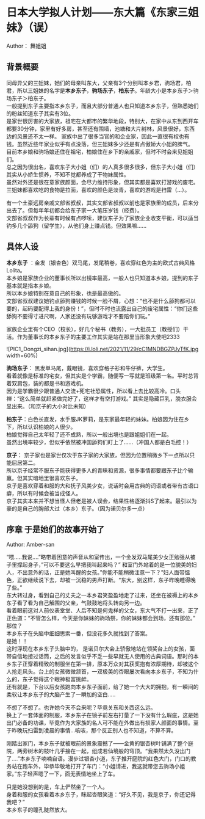 # 日本大学拟人计划——东大篇《东家三姐妹》（误）

Author： 舞姐姐

## 背景概要

同母异父的三姐妹，她们的母亲叫东大，父亲有3个分别叫本乡君，驹场君，柏君，所以三姐妹的名字是**本乡东子**，**驹场东子**，**柏东子**。年龄大小是本乡东子＞驹场东子＞柏东子。  
一般提到东子主要指本乡东子，而且大部分普通人也只知道本乡东子，但熟悉她们的粉丝知道东子其实有3位。  
是家世很厉害的大家族，祖宅在大都市的繁华地段，特别大，在家中从东到西开车都要30分钟，家里有好多房，甚至还有围墙，池塘和大片树林，风景很好，东西边的风景还不太一样。
家族中出了很多当官的和企业家，因此一直很有权也有钱。虽然近些年家业似乎有点没落，但三姐妹多少还是有点傲娇大小姐的脾气。  
目前本乡娘和驹场娘还住在祖宅，柏娘住在乡下的亲戚家，但时不时会来见姐姐们。  
总之因为很出名，喜欢东子大小姐（们）的人真多很多很多，但东子大小姐（们）其实从小娇生惯养，不知不觉都养成了干物妹属性。  
虽然对外还是很在意家族颜面，会尽力维持形象，但其实都是喜欢打游戏的废宅。三姐妹都喜欢吃的食物是拉面，喜欢的颜色是淡青，喜欢的游戏是扫雷（...）。

有一个土豪远房亲戚文部省叔叔，其实文部省叔叔以前也是家族里的成员，后来分出去了。但每年年初都会给东子家一大笔压岁钱（经费）。  
文部省叔叔作为长辈有时候有点啰嗦，建议东子为了家族企业收支平衡，可以适当钓多几个舔狗（留学生），从他们身上赚点钱。但效果嘛......

## 具体人设

**本乡东子** ：金发（银杏色）双马尾，发尾稍卷，喜欢穿红色为主的欧式古典风格Lolita。  
本乡娘是家族企业的董事长所以出镜率最高，一般人也只知道本乡娘，提到的东子基本就是指本乡娘。  
所以本乡娘特别在意自己的形象，也是最高傲的。  
文部省叔叔建议她钓点舔狗赚钱的时候一脸不屑，心想：“也不是什么舔狗都可以要的，起码要配得上我的身份！”，但时不时也流露出自己的废宅属性：“你们这些舔狗不要得寸进尺啊，人家还没有玩够游戏才不要陪你们玩。”

家族企业里有个CEO（校长），好几个秘书（教务），一大批员工（教授们）干活。作为董事长的本乡东子的主要工作其实是站在那里当形象大使吧2333

![PIC1_Dongzi_sihan.jpg](https://i.loli.net/2021/11/29/cC1MNDBGZPJyTfK.jpg width=60%)

**驹场东子**： 黑发单马尾，戴眼镜，喜欢穿格子衫和牛仔裤，大学生。  
看着就像是标准的宅女，但其实是个学霸，随便写一写就是班级第一名。平时总背着双肩包，装的都是书和游戏机。  
因为是学霸很少跟普通人交流+死宅社恐属性，所以看上去比较高冷。口头禅：“这么简单就赶紧做完好了，这样才有空打游戏。”  其实是隐藏巨乳，脱衣服会显出来。（和京子的大小对比未知）

**柏东子**：白色长直发，水手服JK萝莉，是东家最年轻的妹妹。柏娘因为住在乡下，所以认识柏娘的人很少。  
柏娘觉得自己太年轻了还不成熟，所以一般出境也是跟姐姐们在一起。  
虽然出境率较少，但似乎依然被冲国舔狗们盯上了......（冲国人都是白毛控！）

**京子**： 京子家也是家世仅次于东子家的大家族，但因为位置稍微乡下一点所以只能屈居第二。  
所以京子经常不服东子能获得更多人的青睐和资源，很多事情都要跟东子比个输赢。但其实暗地里很喜欢东子。  
京子是喜欢穿着和服的大和抚子风美少女，说话时会用古典的词语或者带有古语口癖，所以有时候会被当成怪人。  
京子其实本来并不想当怪人但老是被人误会，结果性格逐渐抖S了起来。最引以为豪的是自己的胸部大过（本乡）东子。（因为诺贝尔多一点）  


## 序章 于是她们的故事开始了

Author: Amber-san

“喂.....我说....”略带着困意的声音从和室传出，一个金发双马尾美少女正勉强从被子里撑起身子，”可以不要这么早把我叫起来吗？” 和室门外站着的是一位貌美的妇人，不出意外的话，正是她叫醒的女孩。”你能不能稍微注意一下？”妇人面带愠色，正欲继续说下去，却被一沉稳的男声打断。“东大，别这样，东子昨晚睡得晚了些。”  
东大转过身，看到自己的丈夫之一本乡君笑盈盈地走了过来，还坐在被褥上的本乡东子看了看为自己解围的父亲，气鼓鼓地将头转向另一边。  
看着眼前这对人前仪表堂堂、人后不知是何鬼样的父女，东大气不打一出来，正了正色道：“不管怎么样，今天是你妹妹的驹场祭，你的妹妹都会到场，还有那位。”  
那位？  
本乡东子在头脑中细细思索一番，但没花多久就找到了答案。  
是她！！  
这时浮现在本乡东子头脑中的， 是诺贝尔大会上骄傲地站在领奖台上的女孩，面带自信地接过话筒，之后的发言似乎不乏一些早就无人使用的古典词语。那时的本乡东子正穿着精致的制服坐在第一排，原本万众对其获奖抱有浓厚期待，却被这个人抢走风头。台上的女孩微微颔首，一双极美的杏眼屡次看向本乡东子，不知为什么的，东子觉得这个眼神极富挑衅。  
还有就是，下台以后女孩跑向本乡东子面前，给了她一个大大的拥抱，有一瞬间的柔软让本乡东子的大脑产生了一瞬加的空白.....  

不想了不想了。也许她今天不会来呢？毕竟关东和关西这么远。  
换上了一套体面的制服，本乡东子在镜子前左右打量了一下没有什么瑕疵，这是她出门必备的功课，毕竟作为大家族的名人可不能在外做出有损家人颜面的事情。至于昨晚玩扫雷到凌晨的事情...咳咳，那个反正别人也不知道，不算不算。  

刚踏出家门，本乡东子就被眼前的景象震撼了——金黄的银杏树叶铺满了整个庭院，两旁树木的枝叶几乎接在一起，组成若仙境般的穹顶。“我果然太久没出门了....”本乡东子喃喃自语。漫步过银杏小道，东子推开庭院的红色大门，门口的教务站在跑车外，毕恭毕敬地打开了车门：“小姐请进，我这就带您去驹场小姐家。”东子轻声嗯了一下，面无表情地坐上了车。  

只是她没想到的是，车上俨然坐了一个人。  
身着和服的女孩看着本乡东子，眯起杏眼笑道：“好久不见，我是京子，你还记得我吧？”  
本乡东子的瞳孔陡然放大。  
